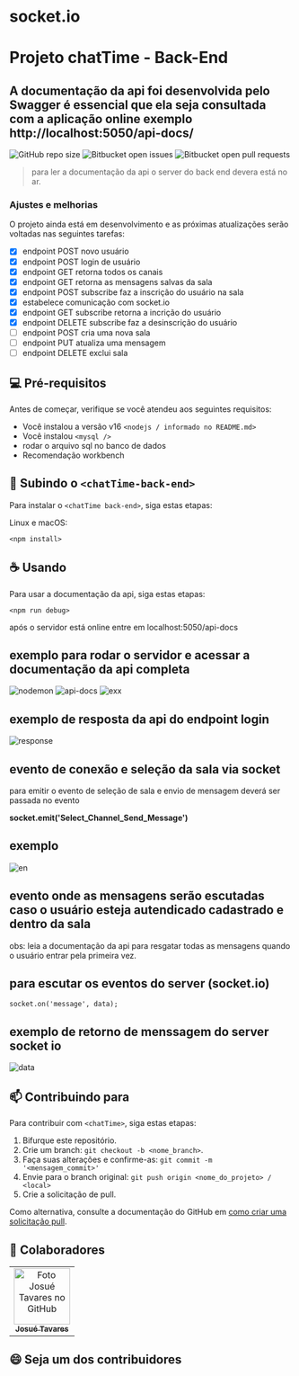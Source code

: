 # socket.io

# Projeto chatTime - Back-End
## A documentação da api foi desenvolvida pelo Swagger é essencial que ela seja consultada com a aplicação online exemplo http://localhost:5050/api-docs/

<!---Esses são exemplos. Veja https://shields.io para outras pessoas ou para personalizar este conjunto de escudos. Você pode querer incluir dependências, status do projeto e informações de licença aqui--->

![GitHub repo size](https://img.shields.io/github/repo-size/iuricode/README-template?style=for-the-badge)
![Bitbucket open issues](https://img.shields.io/bitbucket/issues/iuricode/README-template?style=for-the-badge)
![Bitbucket open pull requests](https://img.shields.io/bitbucket/pr-raw/iuricode/README-template?style=for-the-badge)

> para ler a documentação da api o server do back end devera está no ar.

### Ajustes e melhorias

O projeto ainda está em desenvolvimento e as próximas atualizações serão voltadas nas seguintes tarefas:

- [x] endpoint POST novo usuário
- [x] endpoint POST login de usuário
- [x] endpoint GET retorna todos os canais 
- [x] endpoint GET retorna as mensagens salvas da sala
- [x] endpoint POST subscribe faz a inscrição do usuário na sala
- [x] estabelece comunicação com socket.io 
- [x] endpoint GET subscribe retorna a incrição do usuário
- [x] endpoint DELETE subscribe faz a desinscrição do usuário
- [ ] endpoint POST cria uma nova sala
- [ ] endpoint PUT atualiza uma mensagem
- [ ] endpoint DELETE exclui sala

## 💻 Pré-requisitos

Antes de começar, verifique se você atendeu aos seguintes requisitos:
<!---Estes são apenas requisitos de exemplo. Adicionar, duplicar ou remover conforme necessário--->
* Você instalou a versão v16 `<nodejs / informado no README.md>`
* Você instalou `<mysql />`
* rodar o arquivo sql no banco de dados
* Recomendação workbench

## 🚀 Subindo o `<chatTime-back-end>`

Para instalar o `<chatTime back-end>`, siga estas etapas:

Linux e macOS:
```
<npm install>
```

## ☕ Usando <chatTime>

Para usar a documentação da api, siga estas etapas:

```
<npm run debug>
```

após o servidor está online entre em localhost:5050/api-docs
  

## exemplo para rodar o servidor e acessar a documentação da api completa
  
  ![nodemon](https://user-images.githubusercontent.com/69441257/156900568-fbf19b23-855a-4e47-817e-d0c15504c898.png)
  ![api-docs](https://user-images.githubusercontent.com/69441257/156900826-856bed71-9475-47c4-9762-fc9892ed1e83.png)
  ![exx](https://user-images.githubusercontent.com/69441257/156900950-85a43010-62e1-4772-bf33-f70878365a54.png)
  
## exemplo de resposta da api do endpoint login
  ![response](https://user-images.githubusercontent.com/69441257/156900993-3e0f212e-0247-40fd-8470-38dbc5a89147.png)
  
  
## evento de conexão e seleção da sala via socket
 para emitir o evento de seleção de sala e envio de mensagem deverá ser passada no evento
  
  <div>
    <b>socket.emit('Select_Channel_Send_Message')</b>  
  </div>
  
  ## exemplo
  ![en](https://user-images.githubusercontent.com/69441257/156901451-19468922-6e3a-44de-b54d-4e7e1b3e8783.png)
  
  ## evento onde as mensagens serão escutadas caso o usuário esteja autendicado cadastrado e dentro da sala
  obs: leia a documentação da api para resgatar todas as mensagens quando o usuário entrar pela primeira vez.
  
  ## para escutar os eventos do server (socket.io)
 
  

    socket.on('message', data);
  
  ## exemplo de retorno de menssagem do server socket io
  
  ![data](https://user-images.githubusercontent.com/69441257/156901672-b22896d7-c717-418c-8df6-b9140526a329.png)



## 📫 Contribuindo para <chatTime>
<!---Se o seu README for longo ou se você tiver algum processo ou etapas específicas que deseja que os contribuidores sigam, considere a criação de um arquivo CONTRIBUTING.md separado--->
Para contribuir com `<chatTime>`, siga estas etapas:

1. Bifurque este repositório.
2. Crie um branch: `git checkout -b <nome_branch>`.
3. Faça suas alterações e confirme-as: `git commit -m '<mensagem_commit>'`
4. Envie para o branch original: `git push origin <nome_do_projeto> / <local>`
5. Crie a solicitação de pull.

Como alternativa, consulte a documentação do GitHub em [como criar uma solicitação pull](https://help.github.com/en/github/collaborating-with-issues-and-pull-requests/creating-a-pull-request).

## 🤝 Colaboradores

<table>
  <tr>
    <td align="center">
      <a href="#">
        <img src="https://avatars.githubusercontent.com/u/69441257?v=4" width="100px;" alt="Foto Josué Tavares no GitHub"/><br>
        <sub>
          <b>Josué Tavares</b>
        </sub>
      </a>
    </td>

</table>


## 😄 Seja um dos contribuidores<br>
